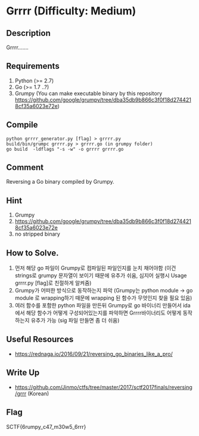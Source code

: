 # Grrrr (Difficulty: Medium)

## Description

Grrrr.......

## Requirements

1. Python (>= 2.7)
2. Go (>= 1.7 ..?)
3. Grumpy (You can make executable binary by this repository https://github.com/google/grumpy/tree/dba35db9b866c3f0f18d2744218cf35a6023e72e)

## Compile

```
python grrrr_generator.py [flag] > grrrr.py
build/bin/grumpc grrrr.py > grrrr.go (in grumpy folder)
go build  -ldflags "-s -w" -o grrrr grrrr.go
```

## Comment

Reversing a Go binary compiled by Grumpy.

## Hint

1. Grumpy
2. https://github.com/google/grumpy/tree/dba35db9b866c3f0f18d2744218cf35a6023e72e
3. no stripped binary

## How to Solve.

1. 먼저 해당 go 파일이 Grumpy로 컴파일된 파일인지를 눈치 채어야함 (이건 strings로 grumpy 문자열이 보이기 때문에 유추가 쉬움, 심지어 실행시 Usage grrrr.py [flag]로 친절하게 알켜줌)
2. Grumpy가 어떠한 방식으로 동작하는지 파악 (Grumpy는 python module -> go module 로 wrapping하기 때문에 wrapping 된 함수가 무엇인지 찾을 필요 있음)
3. 여러 함수를 포함한 python 파일을 만든뒤 Grumpy로 go 바이너리 만들어서 ida에서 해당 함수가 어떻게 구성되어있는지를 파악하면 Grrrr바이너리도 어떻게 동작하는지 유추가 가능 (sig 파일 만들면 좀 더 쉬움)

## Useful Resources

* https://rednaga.io/2016/09/21/reversing_go_binaries_like_a_pro/

## Write Up

* https://github.com/Jinmo/ctfs/tree/master/2017/sctf2017finals/reversing/grrr (Korean)

## Flag
SCTF{6rumpy_c47_m30w5_6rrr}

